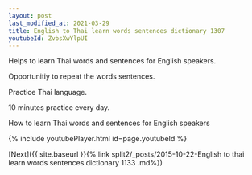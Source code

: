 ```yaml
---
layout: post
last_modified_at: 2021-03-29
title: English to Thai learn words sentences dictionary 1307 
youtubeId: ZvbsXwYlpUI
---
```

 
 
Helps to learn Thai words and sentences for English speakers.

Opportunitiy to repeat the words sentences. 

Practice Thai language. 
 
10 minutes practice every day. 
 
How to learn Thai words and sentences for English speakers 
 
{% include youtubePlayer.html id=page.youtubeId %}
 
 
[Next]({{ site.baseurl }}{% link  split2/_posts/2015-10-22-English to thai learn words sentences dictionary 1133 .md%})
 
